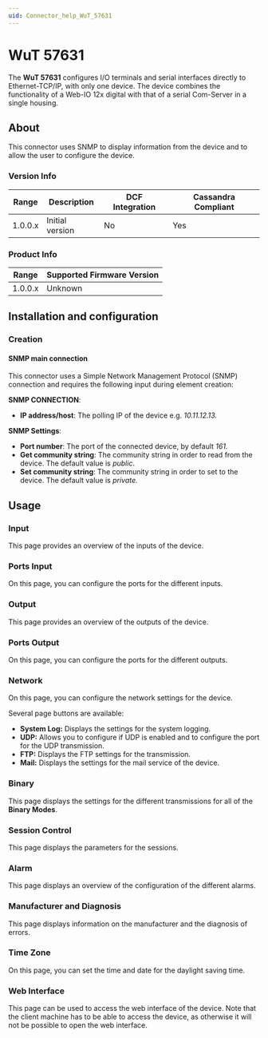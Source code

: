 ```yaml
---
uid: Connector_help_WuT_57631
---
```


# WuT 57631

The **WuT 57631** configures I/O terminals and serial interfaces directly to Ethernet-TCP/IP, with only one device. The device combines the functionality of a Web-IO 12x digital with that of a serial Com-Server in a single housing.

## About

This connector uses SNMP to display information from the device and to allow the user to configure the device.

### Version Info

| **Range** | **Description** | **DCF Integration** | **Cassandra Compliant** |
|------------------|-----------------|---------------------|-------------------------|
| 1.0.0.x          | Initial version | No                  | Yes                     |

### Product Info

| Range | Supported Firmware Version |
|------------------|-----------------------------|
| 1.0.0.x          | Unknown                     |

## Installation and configuration

### Creation

#### SNMP main connection

This connector uses a Simple Network Management Protocol (SNMP) connection and requires the following input during element creation:

**SNMP CONNECTION**:

- **IP address/host**: The polling IP of the device e.g. *10.11.12.13.*

**SNMP Settings**:

- **Port number**: The port of the connected device, by default *161.*
- **Get community string**: The community string in order to read from the device. The default value is *public*.
- **Set community string**: The community string in order to set to the device. The default value is *private.*

## Usage

### Input

This page provides an overview of the inputs of the device.

### Ports Input

On this page, you can configure the ports for the different inputs.

### Output

This page provides an overview of the outputs of the device.

### Ports Output

On this page, you can configure the ports for the different outputs.

### Network

On this page, you can configure the network settings for the device.

Several page buttons are available:

- **System Log:** Displays the settings for the system logging.
- **UDP:** Allows you to configure if UDP is enabled and to configure the port for the UDP transmission.
- **FTP:** Displays the FTP settings for the transmission.
- **Mail:** Displays the settings for the mail service of the device.

### Binary

This page displays the settings for the different transmissions for all of the **Binary Modes**.

### Session Control

This page displays the parameters for the sessions.

### Alarm

This page displays an overview of the configuration of the different alarms.

### Manufacturer and Diagnosis

This page displays information on the manufacturer and the diagnosis of errors.

### Time Zone

On this page, you can set the time and date for the daylight saving time.

### Web Interface

This page can be used to access the web interface of the device. Note that the client machine has to be able to access the device, as otherwise it will not be possible to open the web interface.
